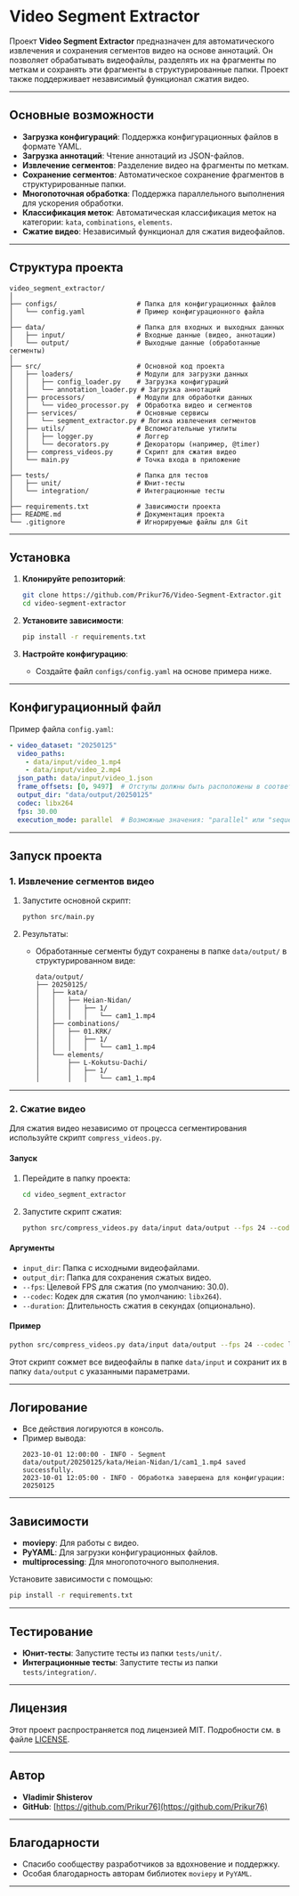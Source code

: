 # Video Segment Extractor

Проект **Video Segment Extractor** предназначен для автоматического извлечения и сохранения сегментов видео на основе аннотаций. Он позволяет обрабатывать видеофайлы, разделять их на фрагменты по меткам и сохранять эти фрагменты в структурированные папки. Проект также поддерживает независимый функционал сжатия видео.

---

## Основные возможности

- **Загрузка конфигураций**: Поддержка конфигурационных файлов в формате YAML.
- **Загрузка аннотаций**: Чтение аннотаций из JSON-файлов.
- **Извлечение сегментов**: Разделение видео на фрагменты по меткам.
- **Сохранение сегментов**: Автоматическое сохранение фрагментов в структурированные папки.
- **Многопоточная обработка**: Поддержка параллельного выполнения для ускорения обработки.
- **Классификация меток**: Автоматическая классификация меток на категории: `kata`, `combinations`, `elements`.
- **Сжатие видео**: Независимый функционал для сжатия видеофайлов.

---

## Структура проекта

```
video_segment_extractor/
│
├── configs/                    # Папка для конфигурационных файлов
│   └── config.yaml             # Пример конфигурационного файла
│
├── data/                       # Папка для входных и выходных данных
│   ├── input/                  # Входные данные (видео, аннотации)
│   └── output/                 # Выходные данные (обработанные сегменты)
│
├── src/                        # Основной код проекта
│   ├── loaders/                # Модули для загрузки данных
│   │   ├── config_loader.py    # Загрузка конфигураций
│   │   └── annotation_loader.py # Загрузка аннотаций
│   ├── processors/             # Модули для обработки данных
│   │   └── video_processor.py  # Обработка видео и сегментов
│   ├── services/               # Основные сервисы
│   │   └── segment_extractor.py # Логика извлечения сегментов
│   ├── utils/                  # Вспомогательные утилиты
│   │   ├── logger.py           # Логгер
│   │   └── decorators.py       # Декораторы (например, @timer)
│   ├── compress_videos.py      # Скрипт для сжатия видео
│   └── main.py                 # Точка входа в приложение
│
├── tests/                      # Папка для тестов
│   ├── unit/                   # Юнит-тесты
│   └── integration/            # Интеграционные тесты
│
├── requirements.txt            # Зависимости проекта
├── README.md                   # Документация проекта
└── .gitignore                  # Игнорируемые файлы для Git
```

---

## Установка

1. **Клонируйте репозиторий**:
   ```bash
   git clone https://github.com/Prikur76/Video-Segment-Extractor.git
   cd video-segment-extractor
   ```

2. **Установите зависимости**:
   ```bash
   pip install -r requirements.txt
   ```

3. **Настройте конфигурацию**:
   - Создайте файл `configs/config.yaml` на основе примера ниже.

---

## Конфигурационный файл

Пример файла `config.yaml`:

```yaml
- video_dataset: "20250125"
  video_paths:
    - data/input/video_1.mp4
    - data/input/video_2.mp4
  json_path: data/input/video_1.json  
  frame_offsets: [0, 9497]  # Отступы должны быть расположены в соответствии с порядком видеофайлов
  output_dir: "data/output/20250125"
  codec: libx264
  fps: 30.00
  execution_mode: parallel  # Возможные значения: "parallel" или "sequential"
```

---

## Запуск проекта

### 1. **Извлечение сегментов видео**

1. Запустите основной скрипт:
   ```bash
   python src/main.py
   ```

2. Результаты:
   - Обработанные сегменты будут сохранены в папке `data/output/` в структурированном виде:
     ```
     data/output/
     ├── 20250125/
     │   ├── kata/
     │   │   ├── Heian-Nidan/
     │   │   │   ├── 1/
     │   │   │   │   └── cam1_1.mp4
     │   ├── combinations/
     │   │   ├── 01.KRK/
     │   │   │   ├── 1/
     │   │   │   │   └── cam1_1.mp4
     │   └── elements/
     │       ├── L-Kokutsu-Dachi/
     │       │   ├── 1/
     │       │   │   └── cam1_1.mp4
     ```

---

### 2. **Сжатие видео**

Для сжатия видео независимо от процесса сегментирования используйте скрипт `compress_videos.py`.

#### Запуск

1. Перейдите в папку проекта:
   ```bash
   cd video_segment_extractor
   ```

2. Запустите скрипт сжатия:
   ```bash
   python src/compress_videos.py data/input data/output --fps 24 --codec libx265
   ```

#### Аргументы

- `input_dir`: Папка с исходными видеофайлами.
- `output_dir`: Папка для сохранения сжатых видео.
- `--fps`: Целевой FPS для сжатия (по умолчанию: 30.0).
- `--codec`: Кодек для сжатия (по умолчанию: `libx264`).
- `--duration`: Длительность сжатия в секундах (опционально).

#### Пример

```bash
python src/compress_videos.py data/input data/output --fps 24 --codec libx265 --duration 10
```

Этот скрипт сожмет все видеофайлы в папке `data/input` и сохранит их в папку `data/output` с указанными параметрами.

---

## Логирование

- Все действия логируются в консоль.
- Пример вывода:
  ```
  2023-10-01 12:00:00 - INFO - Segment data/output/20250125/kata/Heian-Nidan/1/cam1_1.mp4 saved successfully.
  2023-10-01 12:05:00 - INFO - Обработка завершена для конфигурации: 20250125
  ```

---

## Зависимости

- **moviepy**: Для работы с видео.
- **PyYAML**: Для загрузки конфигурационных файлов.
- **multiprocessing**: Для многопоточного выполнения.

Установите зависимости с помощью:
```bash
pip install -r requirements.txt
```

---

## Тестирование

- **Юнит-тесты**: Запустите тесты из папки `tests/unit/`.
- **Интеграционные тесты**: Запустите тесты из папки `tests/integration/`.

---

## Лицензия

Этот проект распространяется под лицензией MIT. Подробности см. в файле [LICENSE](LICENSE).

---

## Автор

- **Vladimir Shisterov**
- **GitHub**: [https://github.com/Prikur76](https://github.com/Prikur76)

---

## Благодарности

- Спасибо сообществу разработчиков за вдохновение и поддержку.
- Особая благодарность авторам библиотек `moviepy` и `PyYAML`.

---

